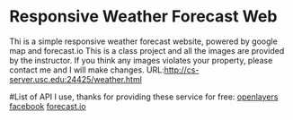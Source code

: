 # Responsive Weather Forecast Web 
Thi is a simple responsive weather forecast website, powered by google map and forecast.io
This is a class project and all the images are provided by the instructor.
If you think any images violates your property, please contact me and I will make changes.
URL:http://cs-server.usc.edu:24425/weather.html


#List of API I use, thanks for providing these service for free:
[openlayers](http://openlayers.org/api)
[facebook](https://developers.facebook.com/)
[forecast.io](https://developer.forecast.io/)
